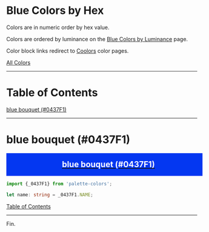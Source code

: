 <style>
  div.color-block {
    text-align: center;
  }

  .color-block {
    width: 100%;
    margin: 0;
    padding: 0.5em;
  }

  .black-pass {
    color: black;
  }

  .white-pass {
    color: white;
  }
</style>

# Blue Colors by Hex

Colors are in numeric order by hex value.

Colors are ordered by luminance on the [Blue Colors by Luminance](./blue-colors-by-luminance.md) page.

Color block links redirect to
<a href="https://coolors.co/" target="_blank" rel="noopener noreferrer">Coolors</a> color pages.

[All Colors](./all-colors.md)

----

# Table of Contents

[blue bouquet (#0437F1)](#blue-bouquet-0437f1)

----

# blue bouquet (#0437F1)

<div class="color-block" style="background: #0437F1;">
  <a href="https://coolors.co/0437f1" target="_blank" rel="noopener noreferrer">
    <h2 class="color-block white-pass">blue bouquet (#0437F1)</h2>
  </a>
</div>

````typescript
import {_0437F1} from 'palette-colors';

let name: string = _0437F1.NAME;
````

[Table of Contents](#table-of-contents)

----

Fin.
